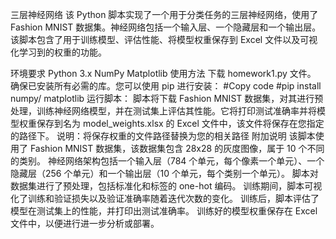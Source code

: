 三层神经网络
该 Python 脚本实现了一个用于分类任务的三层神经网络，使用了 Fashion MNIST 数据集。神经网络包括一个输入层、一个隐藏层和一个输出层。该脚本包含了用于训练模型、评估性能、将模型权重保存到 Excel 文件以及可视化学习到的权重的功能。

环境要求
Python 3.x
NumPy
Matplotlib
使用方法
下载 homework1.py 文件。
确保已安装所有必需的库。您可以使用 pip 进行安装：
#Copy code
#pip install numpy/ matplotlib 
运行脚本：
脚本将下载 Fashion MNIST 数据集，对其进行预处理，训练神经网络模型，并在测试集上评估其性能。它将打印测试准确率并将模型权重保存到名为 model_weights.xlsx 的 Excel 文件中，该文件将保存在您指定的路径下。
说明：将保存权重的文件路径替换为您的相关路径
附加说明
该脚本使用了 Fashion MNIST 数据集，该数据集包含 28x28 的灰度图像，属于 10 个不同的类别。
神经网络架构包括一个输入层（784 个单元，每个像素一个单元）、一个隐藏层（256 个单元）和一个输出层（10 个单元，每个类别一个单元）。
脚本对数据集进行了预处理，包括标准化和标签的 one-hot 编码。
训练期间，脚本可视化了训练和验证损失以及验证准确率随着迭代次数的变化。
训练后，脚本评估了模型在测试集上的性能，并打印出测试准确率。
训练好的模型权重保存在 Excel 文件中，以便进行进一步分析或部署。
